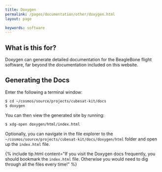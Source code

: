 ```yaml
---
title: Doxygen
permalink: /pages/documentation/other/doxygen.html
layout: page

keywords: software
---
```


## What is this for?

Doxygen can generate detailed documentation for the BeagleBone flight software, far beyond the documentation
included on this website.


## Generating the Docs

Enter the following a terminal window:

```bash
$ cd ~/cosmos/source/projects/cubesat-kit/docs
$ doxygen
```

You can then view the generated site by running:

```bash
$ xdg-open doxygen/html/index.html
```

Optionally, you can navigate in the file explorer to the `~/cosmos/source/projects/cubesat-kit/docs/doxygen/html`
folder and open up the `index.html` file.

{% include tip.html content="If you visit the Doxygen docs frequently, you should bookmark the `index.html` file.
Otherwise you would need to dig through all the files every time!" %}
